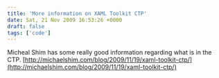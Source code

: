 ```yaml
---
title: 'More information on XAML Toolkit CTP'
date: Sat, 21 Nov 2009 16:53:26 +0000
draft: false
tags: ['code']
---
```


Micheal Shim has some really good information regarding what is in the CTP. [http://michaelshim.com/blog/2009/11/19/xaml-toolkit-ctp/](http://michaelshim.com/blog/2009/11/19/xaml-toolkit-ctp/)